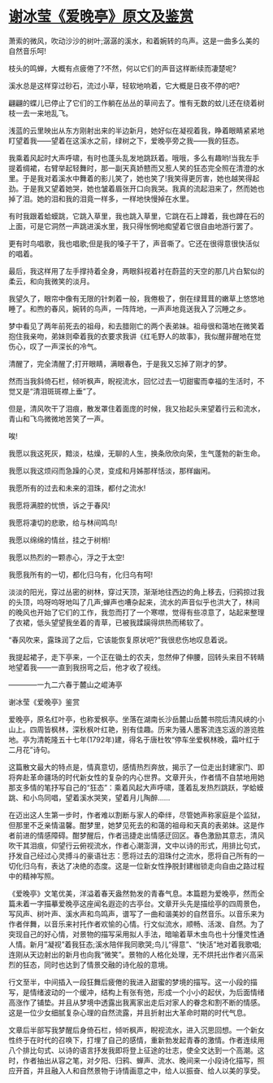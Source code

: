 # [谢冰莹《爱晚亭》原文及鉴赏](https://www.vrrw.net/wx/8907.html)

萧索的微风，吹动沙沙的树叶;潺潺的溪水，和着婉转的鸟声。这是一曲多么美的自然音乐呵!

枝头的鸣蝉，大概有点疲倦了?不然，何以它们的声音这样断续而凄楚呢?

溪水总是这样穿过砂石，流过小草，轻软地响着，它大概是日夜不停的吧?

翩翩的蝶儿已停止了它们的工作躺在丛丛的草间去了。惟有无数的蚊儿还在绕着树枝一去一来地乱飞。

浅蓝的云里映出从东方刚射出来的半边新月，她好似在凝视着我，睁着眼睛紧紧地盯望着我——望着在这溪水之前，绿树之下，爱晚亭旁之我——我的狂态。



我乘着风起时大声呼啸，有时也蓬头乱发地跳跃着。哦哦，多么有趣哟!当我左手提着绸裙，右臂举起轻舞时，那一副天真娇戆而又惹人笑的狂态完全照在清澄的水里。于是我对着溪水中舞着的影儿笑了，她也笑了!我笑得更厉害，她也越笑得起劲。于是我又望着她哭，她也皱着眉张开口向我哭。我真的流起泪来了，然而她也掉了泪。她的泪和我的泪竟一样多，一样地快慢掉在水里。

有时我跟着蛤蟆跳，它跳入草里，我也跳入草里，它跳在石上蹲着，我也蹲在石的上面，可是它洞然一声跳进溪水里，我只得怅惘地痴望着它很自由地游行罢了。

更有时鸟唱歌，我也唱歌;但是我的嗓子干了，声音嘶了。它还在很得意很快活似的唱着。

最后，我这样用了左手撑持着全身，两眼斜视着衬在蔚蓝的天空的那几片白絮似的柔云，和向我微笑的淡月。

我望久了，眼帘中像有无限的针刺着一般，我倦极了，倒在绿茸茸的嫩草上悠悠地睡了。和煦的春风，婉转的鸟声，一阵阵地，一声声地竟送我入了沉睡之乡。

梦中看见了两年前死去的祖母，和去腊刚亡的两个表弟妹。祖母很和蔼地在微笑着抱住我亲吻，弟妹则牵着我的衣要求我讲《红毛野人的故事》，我似醒非醒地在觉伤心，叹了一声深长的冷气。

清醒了，完全清醒了;打开眼睛，满眼春色，于是我又忘掉了刚才的梦。

然而当我斜倚石栏，倾听枫声，睨视流水，回忆过去一切甜蜜而幸福的生活时，不觉又是“清泪斑斑襟上垂”了。

但是，清风吹干了泪痕，散发罩住着面庞的时候，我又抬起头来望着行云和流水，青山和飞鸟微微地苦笑了一声。

唉!

我愿以我这死灰，黯淡，枯燥，无聊的人生，换条欣欣向荣，生气蓬勃的新生命。

我愿以我这烦闷而急躁的心灵，变成和月姊那样恬淡，那样幽闲。

我愿所有的过去和未来的泪珠，都付之流水!

我愿将满腔的忧愤，诉之于春风!

我愿将凄切的悲歌，给与林间鸣鸟!

我愿以绵绵的情丝，挂之于树梢!

我愿以热烈的一颗赤心，浮之于太空!

我愿我所有的一切，都化归乌有，化归乌有呵!

淡淡的阳光，穿过丛密的树林，穿过天顶，渐渐地往西边的角上移去，归鸦掠过我的头顶，呜呀呜呀地叫了几声;蝉声也嘈杂起来，流水的声音似乎也洪大了，林间的晚风也开始了它们的工作，我忽而打了一个寒噤，觉得有些凉意了，站起来整理了衣裙，低头望望我坐着的青草，已被我蹂躏得烘热而稀软了。

“春风吹来，露珠润了之后，它该能恢复原状吧?”我很悲伤地叹息着说。

我提起裙子，走下亭来，一个正在锄土的农夫，忽然伸了伸腰，回转头来目不转睛地望着我——一直到我拐弯之后，他才收了视线。

————一九二六春于麓山之崐涛亭

谢冰莹《爱晚亭》鉴赏

爱晚亭，原名红叶亭，也称爱枫亭。坐落在湖南长沙岳麓山岳麓书院后清风峡的小山上。四周皆枫林，深秋枫叶红艳，别有佳趣。历来为骚人墨客流连忘返的游览胜地。亭为清乾隆五十七年(1792年)建，得名于唐杜牧“停车坐爱枫林晚，霜叶红于二月花”诗句。

这篇散文最大的特点是，情真意切，感情热烈奔放，揭示了一位走出封建家门、即将奔赴革命疆场的时代新女性的复杂的内心世界。文章开头，作者情不自禁地用她那支多情的笔抒写自己的“狂态”：乘着风起大声呼啸，蓬着乱发热烈跳跃，学蛤蟆跳、和小鸟同唱，望着溪水哭笑，望着月儿陶醉……

在迈出这人生第一步时，作者难以割断与家人的牵绊，尽管她声称家庭是个监狱，但那里不乏亲情温馨。酣梦里，她梦见死去的和蔼的祖母和天真的表弟妹。这是作者前进的情感障碍。酣梦醒后，作者迅捷走出情感迂回区。春色激励其意志，清风吹干其泪痕，仰望行云俯视流水，作者心潮澎湃，文中以诗的形式，用排比句式，抒发自己经过心灵搏斗的豪语壮志：愿将过去的泪珠付之流水，愿将自己所有的一切化归乌有，表达了决绝的态度。这是一位新女性挣脱封建枷锁走向自由之路过程中的精神写照。

《爱晚亭》文笔优美，洋溢着春天盎然勃发的青春气息。本篇题为爱晚亭，然而全篇未着一字描摹爱晚亭这座闻名遐迩的古亭台。文章开头先是描绘亭的四周景色，写风声、树叶声、溪水声和鸟鸣声，谱写了一曲和谐美妙的自然音乐。以音乐来为作者伴舞，以音乐来衬托作者欢愉的心情。行文似流水，顺畅、活泼、自然。为了突现自己的好心情，对景物的描写采用拟人手法，暗喻着草木虫鸟也十分懂灵性通人情。新月“凝视”着我狂态;溪水陪伴我同歌哭;鸟儿“得意”、“快活”地对着我歌唱;连刚从天边射出的新月也向我“微笑”。景物的人格化处理，无不烘托出作者兴高采烈的狂态，同时也达到了情景交融的诗化般的意境。

行文至半，中间插入一段狂舞后疲倦的我进入甜蜜的梦境的描写。这一小段的描写，是情绪波动的一个缓冲，结构上有张有弛，形成一个小小的起伏，为后面情绪高涨作了铺垫。并且从梦境中透露出我离家出走后对家人的眷念和割不断的情感。这是一位少女细腻复杂心理的自然流露，并且折射出大革命时期的时代气息。

文章后半部写我梦醒后身倚石栏，倾听枫声，睨视流水，进入沉思回想。一个新女性终于在时代的召唤下，打埋了自己的感情，重新勃发起青春的激情。作者连续用八个排比句式、以诗的语言抒发我即将登上征途的壮志，使全文达到一个高潮。这时，作者抽出从容之笔，对夕阳、归鸦、蝉声、流水、晚间来一小段诗化描写，照应开首，并且融入人和自然景物于诗情画意之中，给人以振奋、给人以美的享受。

